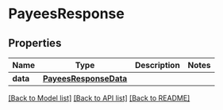 # PayeesResponse

## Properties
Name | Type | Description | Notes
------------ | ------------- | ------------- | -------------
**data** | [**PayeesResponseData**](PayeesResponseData.md) |  | 

[[Back to Model list]](../README.md#documentation-for-models) [[Back to API list]](../README.md#documentation-for-api-endpoints) [[Back to README]](../README.md)


